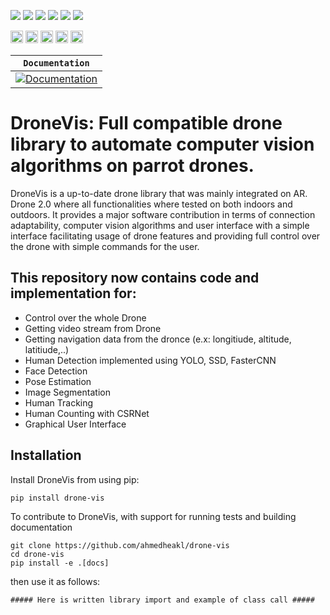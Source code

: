 <p><img src="https://badge.fury.io/py/dronevis.svg">
<img src="https://readthedocs.org/projects/drone-vis/badge/?version=latest">
<img src="https://github.com/ahmedheakl/drone-vis/workflows/build/badge.svg">
<img src="https://img.shields.io/badge/code%20style-black-000000.svg">
<img src="https://codecov.io/github/ahmedheakl/drone-vis/branch/master/graph/badge.svg">
<img src="https://github.com/ahmedheakl/drone-vis/workflows/test/badge.svg">
</p>

<p>
<img src="https://img.shields.io/badge/gitlab%20ci-%23181717.svg?style=for-the-badge&logo=gitlab&logoColor=white" height=20>

<img src="https://img.shields.io/badge/docker-%230db7ed.svg?style=for-the-badge&logo=docker&logoColor=white" height=20>

<img src="https://img.shields.io/badge/Ubuntu-E95420?style=for-the-badge&logo=ubuntu&logoColor=white" height=20>

<img src="https://img.shields.io/badge/python-3670A0?style=for-the-badge&logo=python&logoColor=ffdd54" height=20>
<img src="https://img.shields.io/github/license/Ileriayo/markdown-badges?style=for-the-badge" height=20>
</p>

| **`Documentation`**                                                                                                 |
| ------------------------------------------------------------------------------------------------------------------- |
| [![Documentation](https://img.shields.io/badge/api-reference-blue.svg)](https://drone-vis.readthedocs.io/en/latest) |

# DroneVis: Full compatible drone library to automate computer vision algorithms on parrot drones.

DroneVis is a up-to-date drone library that was mainly integrated on AR. Drone 2.0 where all functionalities where tested on both indoors and outdoors. It provides a major software contribution in terms of connection adaptability, computer vision algorithms and user interface with a simple interface facilitating usage of drone features and providing full control over the drone with simple commands for the user.

## This repository now contains code and implementation for:

- Control over the whole Drone
- Getting video stream from Drone
- Getting navigation data from the dronce (e.x: longitiude, altitude, latitiude,..)
- Human Detection implemented using YOLO, SSD, FasterCNN
- Face Detection
- Pose Estimation
- Image Segmentation
- Human Tracking
- Human Counting with CSRNet
- Graphical User Interface

## Installation

Install DroneVis from using pip:

```
pip install drone-vis
```

To contribute to DroneVis, with support for running tests and building documentation

```
git clone https://github.com/ahmedheakl/drone-vis
cd drone-vis
pip install -e .[docs]
```

then use it as follows:

```
##### Here is written library import and example of class call #####
```
